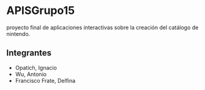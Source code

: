 # APISGrupo15
proyecto final de aplicaciones interactivas sobre la creación del catálogo de nintendo.


## Integrantes
* Opatich, Ignacio
* Wu, Antonio
* Francisco Frate, Delfina
